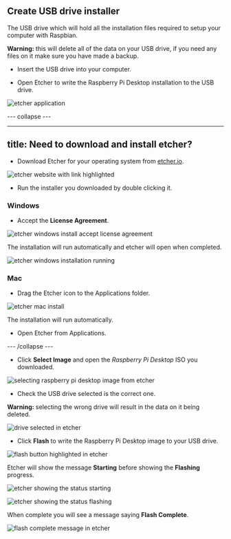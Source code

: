 ## Create USB drive installer

The USB drive which will hold all the installation files required to setup your computer with Raspbian.

**Warning:** this will delete all of the data on your USB drive, if you need any files on it make sure you have made a backup.

+ Insert the USB drive into your computer.

+ Open Etcher to write the Raspberry Pi Desktop installation to the USB drive.

![etcher application](images/etcher.PNG)

--- collapse ---

---
title: Need to download and install etcher?
---

+ Download Etcher for your operating system from [etcher.io](https://etcher.io/).

![etcher website with link highlighted](images/download_etcher_annotated.PNG)

+ Run the installer you downloaded by double clicking it.

### Windows

+ Accept the **License Agreement**.

![etcher windows install accept license agreement ](images/etcher_install_step1.PNG)

The installation will run automatically and etcher will open when completed.

![etcher windows installation running](images/etcher_install_step2.PNG)

### Mac

+ Drag the Etcher icon to the Applications folder.

![etcher mac install](images/etcher_mac_install.PNG)

The installation will run automatically.

+ Open Etcher from Applications.

--- /collapse ---

+ Click **Select Image** and open the *Raspberry Pi Desktop* ISO you downloaded.

![selecting raspberry pi desktop image from etcher](images/etcher_select_image.PNG)

+ Check the USB drive selected is the correct one.

**Warning:** selecting the wrong drive will result in the data on it being deleted.

![drive selected in etcher](images/etcher_select_usb_annotated.PNG)

+ Click **Flash** to write the Raspberry Pi Desktop image to your USB drive.

![flash button highlighted in etcher](images/etcher_flash_annotated.PNG)

Etcher will show the message **Starting** before showing the **Flashing** progress.

![etcher showing the status starting](images/etcher_starting.PNG)

![etcher showing the status flashing](images/etcher_flashing.PNG)

When complete you will see a message saying **Flash Complete**.

![flash complete message in etcher](images/etcher_flash_complete.PNG)